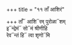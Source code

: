 +++
title = "११ ताँ आशिरं"

+++
ताँ᳓ आशि᳓रम् पुरोळा᳓शम्  
इ᳓न्द्रेमं᳓ सो᳓मं श्रीणीहि  
रेव᳓न्तं हि᳓ त्वा शृणो᳓मि